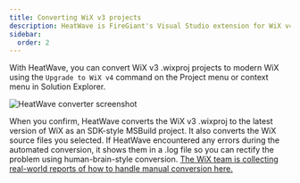 ```yaml
---
title: Converting WiX v3 projects
description: HeatWave is FireGiant's Visual Studio extension for WiX v4
sidebar:
  order: 2
---
```


With HeatWave, you can convert WiX v3 .wixproj projects to modern WiX using the `Upgrade to WiX v4` command on the Project menu or context menu in Solution Explorer.

![HeatWave converter screenshot](/images/docs/converter0.png)

When you confirm, HeatWave converts the WiX v3 .wixproj to the latest version of WiX as an SDK-style MSBuild project. It also converts the WiX source files you selected. If HeatWave encountered any errors during the automated conversion, it shows them in a .log file so you can rectify the problem using human-brain-style conversion. [The WiX team is collecting real-world reports of how to handle manual conversion here.](/wix/fourthree/)

